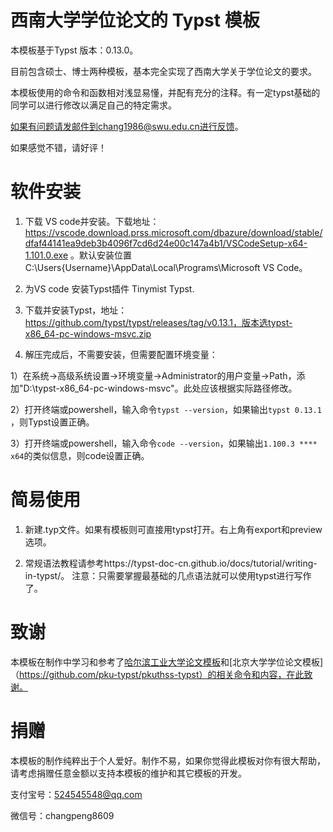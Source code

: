 # 西南大学学位论文的 Typst 模板
本模板基于Typst 版本：0.13.0。

目前包含硕士、博士两种模板，基本完全实现了西南大学关于学位论文的要求。

本模板使用的命令和函数相对浅显易懂，并配有充分的注释。有一定typst基础的同学可以进行修改以满足自己的特定需求。

如果有问题请发邮件到chang1986@swu.edu.cn进行反馈。

如果感觉不错，请好评！

# 软件安装
1. 下载 VS code并安装。下载地址：https://vscode.download.prss.microsoft.com/dbazure/download/stable/dfaf44141ea9deb3b4096f7cd6d24e00c147a4b1/VSCodeSetup-x64-1.101.0.exe 。默认安装位置 C:\Users\{Username}\AppData\Local\Programs\Microsoft VS Code。

2. 为VS code 安装Typst插件 Tinymist Typst.

3. 下载并安装Typst，地址：https://github.com/typst/typst/releases/tag/v0.13.1，版本选typst-x86_64-pc-windows-msvc.zip

4. 解压完成后，不需要安装，但需要配置环境变量：

1）在系统→高级系统设置→环境变量→Administrator的用户变量→Path，添加"D:\typst-x86_64-pc-windows-msvc"。此处应该根据实际路径修改。

2）打开终端或powershell，输入命令`typst --version`，如果输出`typst 0.13.1 `，则Typst设置正确。

3）打开终端或powershell，输入命令`code --version`，如果输出`1.100.3 **** x64`的类似信息，则code设置正确。

# 简易使用
1. 新建.typ文件。如果有模板则可直接用typst打开。右上角有export和preview选项。

2. 常规语法教程请参考https://typst-doc-cn.github.io/docs/tutorial/writing-in-typst/。
   注意：只需要掌握最基础的几点语法就可以使用typst进行写作了。

# 致谢
本模板在制作中学习和参考了[哈尔滨工业大学论文模板](https://github.com/hitszosa/universal-hit-thesis/)和[北京大学学位论文模板]（https://github.com/pku-typst/pkuthss-typst）的相关命令和内容，在此致谢。

# 捐赠
本模板的制作纯粹出于个人爱好。制作不易，如果你觉得此模板对你有很大帮助，请考虑捐赠任意金额以支持本模板的维护和其它模板的开发。

支付宝号：524545548@qq.com

微信号：changpeng8609
